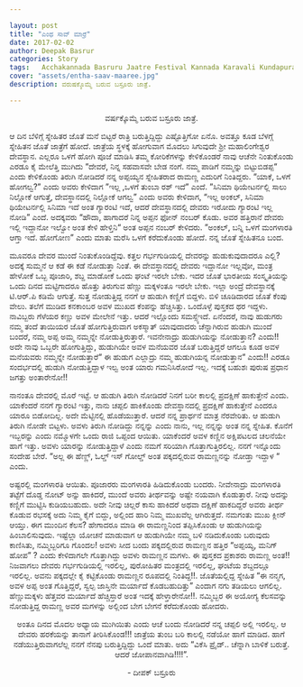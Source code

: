 ```yaml
---

layout: post
title: "ಎಂಥ ಸಾವ್ ಮಾರ್ರೆ"
date: 2017-02-02
author: Deepak Basrur
categories: Story
tags:	Acchakannada Basruru Jaatre Festival Kannada Karavali Kundapura Karnataka Life 
cover: "assets/entha-saav-maaree.jpg"
description: ವರುಷಕ್ಕೊಮ್ಮೆ ಬರುವ ಬಸ್ರೂರು ಜಾತ್ರೆ.

---
```


<p align = "center">ವರ್ಷಕ್ಕೊಮ್ಮೆ ಬರುವ ಬಸ್ರೂರು ಜಾತ್ರೆ.</p>

ಆ ದಿನ ಬೆಳಿಗ್ಗೆ ಸ್ನೇಹಿತರ ಜೊತೆ ಮನೆ ಬಿಟ್ಟರೆ ರಾತ್ರಿ ಬರುತ್ತಿದ್ದಿದ್ದು ಎಷ್ಟೊತ್ತಿಗೋ ಏನೊ. ಅವತ್ತೂ ಕೂಡ ಬೆಳಗ್ಗೆ ಸ್ನೇಹಿತನ ಜೊತೆ ಜಾತ್ರೆಗೆ ಹೋದೆ. ಜಾತ್ರೆಯ ಸ್ಥಳಕ್ಕೆ ಹೋಗುವಾಗ ಮೊದಲು ಸಿಗುವುದೇ ಶ್ರೀ ಮಹಾಲಿಂಗೇಶ್ವರ ದೇವಸ್ಥಾನ. ಎಲ್ಲರೂ ಒಳಗೆ ಹೋಗಿ ಪೂಜೆ ಮಾಡಿಸಿ ತಮ್ಮ ಕೋರಿಕೆಗಳನ್ನು ಕೇಳಿಕೊಂಡರೆ ನಾವು ಆಚೆನೇ ನಿಂತುಕೊಂಡು ಎರಡೂ ಕೈ ಮೇಲೆತ್ತಿ ಮುಗಿದು “ದೇವರೆ, ನಿನ್ನ ಸಹವಾಸವೇ ಬೇಡ ನಂಗೆ. ನಮ್ಮ ಪಾಡಿಗೆ ನಮ್ಮನ್ನು ಬಿಟ್ಟುಬಿಡಪ್ಪ“ ಎಂದು ಕೇಳಿಕೊಂಡು ತಿರುಗಿ ನೋಡಿದರೆ ನನ್ನ ಅಪ್ಪಯ್ಯನ ಸ್ನೇಹಿತರಾದ ರಾಮಣ್ಣ ಎದುರಿಗೆ ನಿಂತಿದ್ದರು. “ಯಾಕೆ, ಒಳಗೆ ಹೋಗಲ್ವ?” ಎಂದು ಅವರು ಕೇಳಿದಾಗ ”ಇಲ್ಲ ,ಒಳಗೆ ತುಂಬಾ ರಶ್ ಇದೆ” ಎಂದೆ. ”ಸಿನಿಮಾ ಥಿಯೇಟರ್ನಲ್ಲಿ ಸಾಲು ನಿಲ್ಲೋಕೆ ಆಗುತ್ತೆ, ದೇವಸ್ಥಾನದಲ್ಲಿ ನಿಲ್ಲೋಕೆ ಆಗಲ್ವ”  ಎಂದು ಅವರು ಕೇಳಿದಾಗ, “ಇಲ್ಲ ಅಂಕಲ್, ಸಿನಿಮಾ ಥಿಯೇಟರ್ನಲ್ಲಿ ಸಿನಿಮಾ ಇದೆ ಅಂತ ಗ್ಯಾರಂಟಿ ಇದೆ, ಆದರೆ ದೇವಸ್ಥಾನದಲ್ಲಿ ದೇವರು ಇರೋದು ಗ್ಯಾರಂಟಿ ಇಲ್ಲ ನೋಡಿ”  ಎಂದೆ. ಅದಕ್ಕವರು “ಹೌದಾ, ಹಾಗಾದರೆ ನಿನ್ನ ಅಪ್ಪನ ಫೋನ್ ನಂಬರ್ ಕೊಡು. ಅವರ ಹತ್ತಿರಾನೆ ದೇವರು ಇಲ್ಲಿ ಇದ್ದಾನೋ ಇಲ್ವೋ ಅಂತ ಕೇಳಿ ಹೇಳ್ತಿನಿ“ ಅಂತ ಅಪ್ಪನ ನಂಬರ್ ಕೇಳಿದರು. ”ಅಂಕಲ್, ಬನ್ನಿ ಒಳಗೆ ಮಂಗಳಾರತಿ ಆಗ್ತಾ ಇದೆ. ಹೋಗೋಣ” ಎಂದು ಮಾತು ಮರೆಸಿ ಒಳಗೆ ಕರೆದುಕೊಂಡು ಹೋದೆ. ನನ್ನ ಜೊತೆ ಸ್ನೇಹಿತನೂ ಬಂದ.

ಮೂವರೂ ದೇವರ ಮುಂದೆ ನಿಂತುಕೊಂಡಿದ್ದೆವು. ಕತ್ತಲ ಗರ್ಭಗುಡಿಯಲ್ಲಿ ದೇವರನ್ನು ಹುಡುಕುವುದಾದರೂ ಎಲ್ಲಿ? ಅದಕ್ಕೆ ಸುಮ್ಮನೆ ಆ ಕಡೆ ಈ ಕಡೆ ನೋಡುತ್ತಾ ನಿಂತೆ. ಈ ದೇವಸ್ಥಾನದಲ್ಲಿ ದೇವರು ಇದ್ದಾನೋ ಇಲ್ಲವೋ, ಮಂತ್ರ ಹೇಳೋಕೆ ಒಬ್ಬ ಪೂಜಾರಿ, ಶಬ್ದ ಮಾಡೋಕೆ ಒಂದು ಘಂಟೆ ಇರಲೇ ಬೇಕು. ಇದರ ಜೊತೆ ಭಾರತೀಯ ಸಂಸ್ಕೃತಿಯನ್ನು ಒಂದು ದಿನದ ಮಟ್ಟಿಗಾದರೂ ಹೊತ್ತು ತಿರುಗುವ ಹೆಣ್ಣು ಮಕ್ಕಳಂತೂ ಇರಲೇ ಬೇಕು. ಇಲ್ಲಾ ಅಂದ್ರೆ ದೇವಸ್ಥಾನಕ್ಕೆ ಟಿ.ಆರ್.ಪಿ ಕಡಿಮೆ ಆಗುತ್ತೆ. ಸುತ್ತ ನೋಡುತ್ತಿದ್ದ ನನಗೆ ಆ ಹುಡುಗಿ ಕಣ್ಣಿಗೆ ಬಿದ್ದಳು. ಬಿಳಿ ಚೂಡಿದಾರದ ಜೊತೆ ಕೆಂಪು ವೇಲು. ತಲೆಗೆ ಮುಡಿದ ಕನಕಾಂಬರ ಅವಳ ಮುಖದ ಕೆಂಪನ್ನು ಹೆಚ್ಚಿಸಿತ್ತು. ಒಂದೊಳ್ಳೆ ಪುಸ್ತಕದ ಥರ ಇದ್ದಳು. ನಾವಿಬ್ಬರು ಗೆಳೆಯರ ಕಣ್ಣು ಅವಳ ಮೇಲೇನೆ ಇತ್ತು. ಆದರೆ ಇಲ್ಲೊಂದು ಸಮಸ್ಸ್ಯೆಇದೆ. ಏನೆಂದರೆ, ನಾವು ಹುಡುಗರು ನಮ್ಮ ತಂದೆ ತಾಯಿಯರ ಜೊತೆ ಹೋಗುತ್ತಿರುವಾಗ ಅಕಸ್ಮಾತ್ ಯಾವುದಾದರು ಚೆನ್ನಾಗಿರುವ ಹುಡುಗಿ ಮುಂದೆ ಬಂದರೆ, ನಮ್ಮ ಅಪ್ಪ ಅಮ್ಮ ನಮ್ಮನ್ನೇ ನೋಡುತ್ತಿರುತ್ತಾರೆ. ಇವನೇನಾದ್ರು ಹುಡುಗಿಯನ್ನು ನೋಡುತ್ತಾನ? ಎಂದು!! ಅದೇ ನಾವು ಒಬ್ಬರೇ ಹೋಗುತ್ತಿದ್ದು, ಹುಡುಗಿಯೇ  ಅವಳ ಮನೆಯವರ ಜೊತೆ ಬರುತ್ತಿದ್ದರೆ ಆಗಲೂ ಕೂಡ ಅವಳ ಮನೆಯವರು ನಮ್ಮನ್ನೇ ನೋಡುತ್ತಾರೆ“ ಈ ಹುಡುಗ ಎಲ್ಲಾದ್ರು ನಮ್ಮ ಹುಡುಗಿಯನ್ನ ನೋಡುತ್ತಾನ“ ಎಂದು!! ಎರಡೂ ಸಂದರ್ಭದಲ್ಲಿ ಹುಡುಗಿ ನೋಡುತ್ತಿದ್ದಾಳ ಇಲ್ವ ಅಂತ ಯಾರು ಗಮನಿಸಿರೋದೆ ಇಲ್ಲ. ಇದಕ್ಕೆ ಬಹುಶಃ ಪುರುಷ ಪ್ರಧಾನ ಜಗತ್ತು ಅಂತಾರೇನೋ!!

ನಾನಂತೂ ದೇವರಲ್ಲಿ ಮೊರೆ ಇಟ್ಟೆ. ಆ ಹುಡುಗಿ ತಿರುಗಿ ನೋಡಿದರೆ ನಿನಗೆ ಬರೀ ಕಾಲಲ್ಲಿ ಪ್ರದಕ್ಷಿಣೆ ಹಾಕುತ್ತೇನೆ ಎಂದು. ಯಾಕೆಂದರೆ ನನಗೆ ಗ್ಯಾರಂಟಿ ಇತ್ತು, ನಾನು  ಚಪ್ಪಲಿ ಹಾಕಿಕೊಂಡು ದೇವಸ್ಥಾನದಲ್ಲಿ ಪ್ರದಕ್ಷಿಣೆ ಹಾಕುತ್ತೇನೆ ಎಂದರೂ ಯಾರೂ ಬಿಡೋದಿಲ್ಲ. ಅದೇ ಮೆಟ್ಟಿನಲ್ಲಿ ಹೊಡೆಯುತ್ತಾರೆ. ಆದರೆ ನನ್ನ ಪ್ರಾರ್ಥನೆ ಮಾತ್ರ ನೆರವೇರಿತು. ಆ ಹುಡುಗಿ ತಿರುಗಿ ನೋಡೇ ಬಿಟ್ಟಳು. ಅವಳು ತಿರುಗಿ ನೋಡಿದ್ದು ನನ್ನನ್ನು ಎಂದು ನಾನು, ಇಲ್ಲ ನನ್ನನ್ನು ಅಂತ ನನ್ನ ಸ್ನೇಹಿತ. ಕೊನೆಗೆ ಇಬ್ಬರನ್ನು ಎಂದು ನಮ್ಮೊಳಗೇ ಒಂದು ರಾಜಿ ಒಪ್ಪಂದ ಆಯಿತು. ಯಾಕೆಂದರೆ ಅವಳ ಕಣ್ಣಿನ ಅಕ್ಷಿಪಟಲದ ಚಲನೆಯೇ ಹಾಗೆ ಇತ್ತು. ಅವಳು ಯಾರನ್ನು ನೋಡುತ್ತಿದ್ದಾಳೆ ಎಂದು ನಮಗೆ ಸರಿಯಾಗಿ ಗೊತ್ತಾಗುತ್ತಿರಲಿಲ್ಲ. ನನಗೆ ಇನ್ನೊಂದು ಸಂದೇಹ ಬೇರೆ. 
“ಅಲ್ಲ ಈ ಹೆಣ್ಣ್, ಓಲ್ಡ್ ಇಸ್ ಗೋಲ್ಡ್ ಅಂತ ಪಕ್ಕದಲ್ಲಿರುವ ರಾಮಣ್ಣನನ್ನು ನೋಡ್ತಾ ಇದ್ದಾಳ “ ಎಂದು.

ಅಷ್ಟರಲ್ಲಿ ಮಂಗಳಾರತಿ ಆಯಿತು. ಪೂಜಾರರು ಮಂಗಳಾರತಿ ಹಿಡಿದುಕೊಂಡು ಬಂದರು. ನೀವೇನಾದ್ರು ಮಂಗಳಾರತಿ ತಟ್ಟೆಗೆ ದೊಡ್ಡ ನೋಟ್ ಅನ್ನು ಹಾಕಿದರೆ, ಮುಂದೆ ಅವರು ತೀರ್ಥವನ್ನು ಅಷ್ಟೇ ನಯವಾಗಿ ಕೊಡುತ್ತಾರೆ. ನೀವು ಅದನ್ನು ಕಣ್ಣಿಗೆ ಮುಟ್ಟಿಸಿ ಕುಡಿಯಬಹುದು. ಅದೇ ನೀವು ಚಿಲ್ಲರೆ ಕಾಸು ಹಾಕಿದರೆ ಅಥವಾ ದಕ್ಷಿಣೆ ಹಾಕದಿದ್ದರೆ ಅವರು ತೀರ್ಥ ಕೊಡುವ ರಭಸಕ್ಕೆ ಅದು ನಿಮ್ಮ ಕೈಗೆ ಬಿದ್ದು, ಅಲ್ಲಿಂದ ಹಾರಿ ನಿಮ್ಮ ಮುಖವೆಲ್ಲ ಆಗಿರುತ್ತದೆ. ನಮಗಂತು ಮುಖ ಕ್ಲೀನ್ ಆಯ್ತು. ಈಗ ಮುಂದಿನ ಕೆಲಸ? ಹೇಗಾದರೂ ಮಾಡಿ ಈ ರಾಮಣ್ಣನಿಂದ ತಪ್ಪಿಸಿಕೊಂಡು ಆ ಹುಡುಗಿಯನ್ನು ಹಿಂಬಾಲಿಸುವುದು. ಇಷ್ಟೆಲ್ಲಾ ಯೋಚನೆ ಮಾಡುವಾಗ ಆ ಹುಡುಗಿಯೇ ನಮ್ಮ ಬಳಿ ನಡಿದುಕೊಂಡು ಬರುವುದು ಕಾಣಿಸಿತು, ನಮ್ಮಿಬ್ಬರಿಗೂ ಗೊಂದಲ! ಅವಳು ಸೀದ ಬಂದು ಪಕ್ಕದಲ್ಲಿರುವ ರಾಮಣ್ಣನ ಹತ್ತಿರ “ಅಪ್ಪಯ್ಯ, ಮನಿಗ್ ಹೋಪ” ? ಎಂದು ಕೇಳಿದಾಗಲೇ ಗೊತ್ತಾಗಿದ್ದು ಅವಳು ರಾಮಣ್ಣನ ಮಗಳು. ಈ ಪುಸ್ತಕದ ಪ್ರಕಾಶರು ರಾಮಣ್ಣ ಅಂತ!! ನಿಜವಾಗಲು ದೇವರು ಗರ್ಭಗುಡಿಯಲ್ಲಿ ಇರಲಿಲ್ಲ, ಪುರೋಹಿತರ ಮಂತ್ರದಲ್ಲಿ ಇರಲಿಲ್ಲ, ಘಂಟೆಯ ಶಬ್ದದಲ್ಲೂ ಇರಲಿಲ್ಲ. ಅವನು ಪಕ್ಕದಲ್ಲೇ ಕೈ ಕಟ್ಟಿಕೊಂಡು ರಾಮಣ್ಣನ ರೂಪದಲ್ಲಿ ನಿಂತಿದ್ದ!!. ಜೊತೆಯಲ್ಲಿದ್ದ ಸ್ನೇಹಿತ “ಈ ನನ್ಮಗ, ಅವಳ ಅಪ್ಪ ಅಂತ ಗೊತ್ತಿದ್ದರೆ, ಸ್ವಲ್ಪ ಜಾಸ್ತಿನೇ ಮರ್ಯಾದೆ ಕೊಡಬಹುದಿತ್ತು” ಎಂದಾಗ ನಗು ತಡಿಯಲು ಆಗಲಿಲ್ಲ. ಹೆಣ್ಣುಮಕ್ಕಳು ಹೆತ್ತವರ ಮರ್ಯಾದೆ ಹೆಚ್ಚಿಸ್ತಾರೆ ಅಂತ ಇದಕ್ಕೆ ಹೇಳ್ತಾರೇನೋ!!. ನಮ್ಮಿಬ್ಬರ ಈ ಅಯೋಗ್ಯ ಕೆಲಸವನ್ನು ನೋಡುತ್ತಿದ್ದ ರಾಮಣ್ಣ ಅವರ ಮಗಳನ್ನು ಅಲ್ಲಿಂದ ಬೇಗ ಬೇಗನೆ ಕರೆದುಕೊಂಡು ಹೋದರು.

<p align = "center"> ಅಂತೂ ದಿನದ ಮೊದಲ ಅಧ್ಯಾಯ ಮುಗಿಯಿತು ಎಂದು ಆಚೆ ಬಂದು ನೋಡಿದರೆ ನನ್ನ ಚಪ್ಪಲಿ ಅಲ್ಲಿ ಇರಲಿಲ್ಲ. ಆ ದೇವರು ಹರಕೆಯನ್ನು ತಾನಾಗೆ ತೀರಿಸಿಕೊಂಡ!!! ಜಾತ್ರೆಯ ತುಂಬ ಬರಿ ಕಾಲಲ್ಲಿ ನಡೆಯೋ ಹಾಗೆ ಮಾಡಿದ. ಹಾಗೆ ನಡೆಯುತ್ತಿರುವಾಗಲೆಲ್ಲ ನನಗೆ ನೆನಪು ಬರುತ್ತಿದ್ದಿದ್ದು ಒಂದೆ ಮಾತು. ಅದು “ವಿಕೆಸಿ ಪ್ರೈಡ್.. ಚೆನ್ನಾಗಿ ಬಾಳಿಕೆ ಬರುತ್ತೆ. ಆದರೆ ಜೋಪಾನವಾಗಿಡಿ!!!!”. </p>
 
<p align = "center"> - ದೀಪಕ್ ಬಸ್ರೂರು</p>
